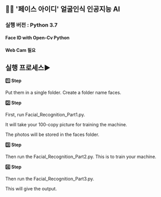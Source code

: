 ## 👸🤴 **'페이스 아이디' 얼굴인식 인공지능 AI**

### 실행 버전 : Python 3.7

#### Face ID with Open-Cv Python


#### Web Cam 필요




## 실행 프로세스▶


**1️⃣ Step** 


Put them in a single folder. Create a folder name faces.


**2️⃣ Step** 


First, run Facial_Recognition_Part1.py. 


It will take your 100-copy picture for training the machine.


The photos will be stored in the faces folder.


**3️⃣ Step** 


Then run the Facial_Recognition_Part2.py. This is to train your machine.


**4️⃣ Step**


Then run the Facial_Recognition_Part3.py.


This will give the output.

